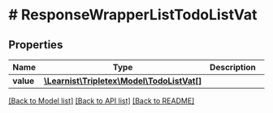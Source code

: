 # # ResponseWrapperListTodoListVat

## Properties

Name | Type | Description | Notes
------------ | ------------- | ------------- | -------------
**value** | [**\Learnist\Tripletex\Model\TodoListVat[]**](TodoListVat.md) |  | [optional]

[[Back to Model list]](../../README.md#models) [[Back to API list]](../../README.md#endpoints) [[Back to README]](../../README.md)
